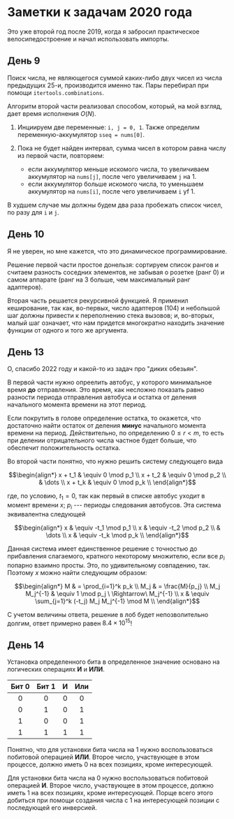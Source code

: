 # Заметки к задачам 2020 года

Это уже второй год после 2019, когда я забросил практическое велосипедостроение и начал использовать импорты.

## День 9

Поиск числа, не являющегося суммой каких-либо двух чисел из числа предыдущих 25-и, производится именно так.
Пары перебирал при помощи `itertools.combinations`.

Алгоритм второй части реализовал способом, который, на мой взгляд, дает время исполнения $O(N)$.

1. Инциируем две переменные: `i, j = 0, 1`.
   Также определим переменную-аккумулятор `sseq = nums[0]`.
2. Пока не будет найден интервал, сумма чисел в котором равна числу из первой части, повторяем:

   * если аккумулятор меньше искомого числа, то увеличиваем аккумулятор на `nums[j]`, после чего увеличиваем `j` на 1.
   * если аккумулятор больше искомого числа, то уменьшаем аккумулятор на `nums[i]`, после чего увеличиваем `i` yf 1.

В худшем случае мы должны будем два раза пробежать список чисел, по разу для `i` и `j`.

## День 10

Я не уверен, но мне кажется, что это динамическое программирование.

Решение первой части простое донельзя: сортируем список рангов и считаем разность соседних элементов, не забывая о розетке (ранг 0) и самом аппарате (ранг на 3 больше, чем максимальный ранг адаптеров).

Вторая часть решается рекурсивной функцией.
Я применил кеширование, так как, во-первых, число адаптеров (104) и небольшой шаг должны привести к переполнению стека вызовов;
и, во-вторых, малый шаг означает, что нам придется многократно находить значение функции от одного и того же аргумента.

## День 13

О, спасибо 2022 году и какой-то из задач про "диких обезьян".

В первой части нужно опреелить автобус, у которого минимальное время **до** отправления.
Это время, как несложно показать равно разности периода отправления автобуса и остатка от деления начального момента времени на этот период.

Если покрутить в голове определение остатка, то окажется, что достаточно найти остаток от деления **минус** начального момента времени на период.
Действительно, по определению $0 \leqslant r < m$, то есть при делении отрицательного числа частное будет больше, что обеспечит положительность остатка.

Во второй части понятно, что нужно решить систему следующего вида

$$\begin{align*}
x + t_1 & \equiv 0 \mod p_1 \\
x + t_2 & \equiv 0 \mod p_2 \\
& \dots \\
x + t_k & \equiv 0 \mod p_k \\
\end{align*}$$

где, по условию, $t_1 = 0$, так как первый в списке автобус уходит в момент времени $x$; $p_i$ --- периоды следования автобусов.
Эта система эквивалентна следующей

$$\begin{align*}
x & \equiv -t_1 \mod p_1 \\
x & \equiv -t_2 \mod p_2 \\
& \dots \\
x & \equiv -t_k \mod p_k \\
\end{align*}$$

Данная система имеет единственное решение с точностью до прибавления слагаемого, кратного некоторому множителю, если все $p_i$ попарно взаимно просты.
Это, по удивительному совпадению, так.
Поэтому $x$ можно найти следующим образом:

$$\begin{align*}
M & = \prod_{i=1}^k p_k \\
M_j & = \frac{M}{p_j} \\
M_j M_j^{-1} & \equiv 1 \mod p_j \ \Rightarrow\ M_j^{-1} \\
x & \equiv \sum_{j=1}^k (-t_j) M_j M_j^{-1} \mod M \\
\end{align*}$$

С учетом величины ответа, решение в лоб будет непозволительно долгим, ответ примерно равен $8.4 \times 10^{15}$!

## День 14

Установка определенного бита в определенное значение основано на логических операциях **И** и **ИЛИ**.

| Бит 0 | Бит 1 | И | Или |
|:-----:|:-----:|:----:|:----:|
| 0 | 0 | 0 | 0 |
| 0 | 1 | 0 | 1 |
| 1 | 0 | 0 | 1 |
| 1 | 1 | 1 | 1 |

Понятно, что для установки бита числа на 1 нужно воспользоваться побитовой операцией **ИЛИ**.
Второе число, участвующее в этом процессе, должно иметь 0 на всех позициях, кроме интересующей.

Для установки бита числа на 0 нужно воспользоваться побитовой операцией **И**.
Второе число, участвующее в этом процессе, должно иметь 1 на всех позициях, кроме интересующей.
Порще всего этого добиться при помощи создания числа с 1 на интересующей позиции с последующей его инверсией.
